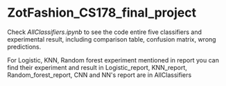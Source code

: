 # ZotFashion_CS178_final_project

Check _AllClassifiers.ipynb_ to see the code entire five classifiers and experimental result, including comparison table, confusion matrix, wrong predictions.

For Logistic, KNN, Random forest experiment mentioned in report you can find their experiment and result in Logistic_report, KNN_report, Random_forest_report, CNN and NN's report are in AllClassifiers
